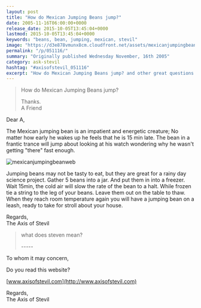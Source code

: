 ```yaml
---
layout: post
title: "How do Mexican Jumping Beans jump?"
date: 2005-11-16T06:00:00+0000
release_date: 2015-10-05T13:45:04+0000
lastmod: 2015-10-05T13:45:04+0000
keywords: "beans, bean, jumping, mexican, stevil"
image: "https://d3e878vmunx8cm.cloudfront.net/assets/mexicanjumpingbeanweb.jpg"
permalink: "/p/051116/"
summary: "Originally published Wednesday November, 16th 2005"
category: ask-stevil
hashtag: "#axisofstevil_051116"
excerpt: "How do Mexican Jumping Beans jump? and other great questions from Wednesday November, 16th 2005"
---
```


[p01]: https://d3e878vmunx8cm.cloudfront.net/assets/mexicanjumpingbeanweb.jpg "mexicanjumpingbeanweb"
> How do Mexican Jumping Beans jump?
> 
> Thanks.  
> A Friend

Dear A,

The Mexican jumping bean is an impatient and energetic creature; No matter how early he wakes up he feels that he is 15 min late. The bean in a frantic trance will jump about looking at his watch wondering why he wasn't getting "there" fast enough.

![mexicanjumpingbeanweb][p01]

Jumping beans may not be tasty to eat, but they are great for a rainy day science project. Gather 5 beans into a jar. And put them in into a freezer. Wait 15min, the cold air will slow the rate of the bean to a halt. While frozen tie a string to the leg of your beans. Leave them out on the table to thaw. When they reach room temperature again you will have a jumping bean on a leash, ready to take for stroll about your house.

Regards,  
The Axis of Stevil

> what does steven mean?
> 
> \-----

To whom it may concern,

Do you read this website?

[www.axisofstevil.com](http://www.axisofstevil.com)

Regards,  
The Axis of Stevil
